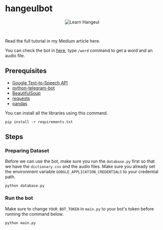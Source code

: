 # hangeulbot

<p align="center">
<img align="center" src="https://s4.gifyu.com/images/hangeul1.gif" alt="Learn Hangeul" />
</p>

<br>

Read the full tutorial in my Medium article here.

You can check the bot in [here](https://t.me/learnhangeulbot), type `/word` command to get a word and an audio file.

## Prerequisites

- [Google Text-to-Speech API](https://cloud.google.com/text-to-speech)
- [python-telegram-bot](https://github.com/python-telegram-bot/python-telegram-bot)
- [BeautifulSoup](https://www.crummy.com/software/BeautifulSoup/bs4/doc)
- [requests](https://requests.readthedocs.io/en/master)
- [pandas](https://pandas.pydata.org/)

You can install all the libraries using this command.

```
pip install -r requirements.txt
```

## Steps
### Preparing Dataset
Before we can use the bot, make sure you run the `database.py` first so that we have the `dictionary.csv` and the audio files. Make sure you already set the environment variable `GOOGLE_APPLICATION_CREDENTIALS` to your credential path.

```
python database.py
```

### Run the bot
Make sure to change `YOUR_BOT_TOKEN` in `main.py` to your bot's token before running the command below.

```
python main.py
```
